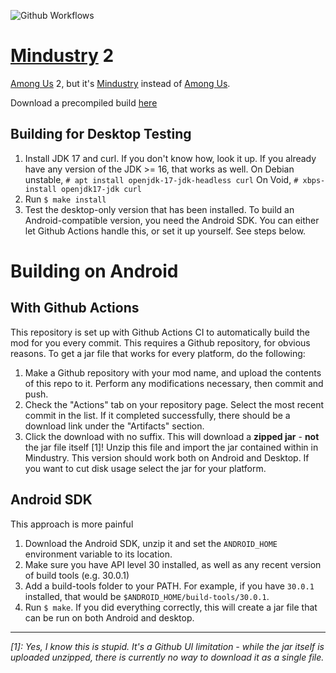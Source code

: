 ![Github Workflows](https://github.com/deltanedas/mindustry-2/workflows/Java%20CI/badge.svg)

# [Mindustry](https://github.com/Anuken/Mindustry) 2

[Among Us](https://en.m.wikipedia.org/wiki/Among_Us) 2, but it's [Mindustry](https://github.com/Anuken/Mindustry) instead of [Among Us](https://en.m.wikipedia.org/wiki/Among_Us).

Download a precompiled build [here](https://github.com/deltanedas/mindustry-2/releases/latest)

## Building for Desktop Testing

1. Install JDK 17 and curl. If you don't know how, look it up. If you already have any version of the JDK >= 16, that works as well.
On Debian unstable, `# apt install openjdk-17-jdk-headless curl`
On Void, `# xbps-install openjdk17-jdk curl`
2. Run `$ make install`
3. Test the desktop-only version that has been installed.
To build an Android-compatible version, you need the Android SDK. You can either let Github Actions handle this, or set it up yourself. See steps below.

# Building on Android

## With Github Actions

This repository is set up with Github Actions CI to automatically build the mod for you every commit. This requires a Github repository, for obvious reasons.
To get a jar file that works for every platform, do the following:
1. Make a Github repository with your mod name, and upload the contents of this repo to it. Perform any modifications necessary, then commit and push. 
2. Check the "Actions" tab on your repository page. Select the most recent commit in the list. If it completed successfully, there should be a download link under the "Artifacts" section. 
3. Click the download with no suffix. This will download a **zipped jar** - **not** the jar file itself [1]! Unzip this file and import the jar contained within in Mindustry. This version should work both on Android and Desktop. If you want to cut disk usage select the jar for your platform.

## Android SDK

This approach is more painful

1. Download the Android SDK, unzip it and set the `ANDROID_HOME` environment variable to its location.
2. Make sure you have API level 30 installed, as well as any recent version of build tools (e.g. 30.0.1)
3. Add a build-tools folder to your PATH. For example, if you have `30.0.1` installed, that would be `$ANDROID_HOME/build-tools/30.0.1`.
4. Run `$ make`. If you did everything correctly, this will create a jar file that can be run on both Android and desktop. 

--- 

*[1]: Yes, I know this is stupid. It's a Github UI limitation - while the jar itself is uploaded unzipped, there is currently no way to download it as a single file.*
